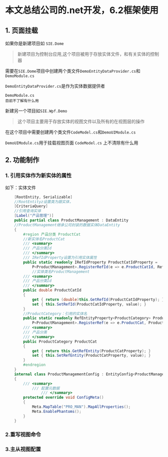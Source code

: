 # 本文总结公司的.net开发，6.2框架使用

## 1. 页面挂载

如果你是新建项目如 `SIE.Dome` 
> 新建项目为控制台应用,这个项目被用于存放实体文件，和有关实体的控制器

需要在`SIE.Dome`项目中创建两个类文件`DemoEntityDataProvider.cs`和`DemoModule.cs`

`DemoEntityDataProvider.cs`是作为实体数据提供者

```
DemoModule.cs
目前不了解有什么用
```

新建另一个项目如`SIE.Wpf.Demo`

> 这个项目主要用于存放实体的视图文件以及所有的在视图层的操作

在这个项目中需要创建两个类文件`CodeModel.cs`和`DemoUIModule.cs`

`DemoUIModule.cs`用于挂载视图页面
`CodeModel.cs` 上不清除有什么用

## 2. 功能制作

### 1. 引用实体作为新实体的属性

如下：实体文件
```c#
    [RootEntity, Serializable]
    //RootEntityz设置类为跟实体，
    [CriteriaQuery]
    //引用查询实体
    [Label("产品管理")]
	public partial class ProductManagement : DataEntity
    //ProductManagement继承公司封装的数据实体DataEntity
	{
        #region 产品分类 ProductCat
        //新实体名ProductCat
        /// <summary>
        /// 产品分类Id
        /// </summary>
        /// IRefIdProperty设置为引用实体属性
        public static readonly IRefIdProperty ProductCatIdProperty =
            P<ProductManagement>.RegisterRefId(e => e.ProductCatId, ReferenceType.Normal);
            //实体类名ProductManagement
        /// <summary>
        /// 产品分类Id
        /// </summary>
        public double ProductCatId
        {
            get { return (double)this.GetRefId(ProductCatIdProperty); }
            set { this.SetRefId(ProductCatIdProperty, value); }
        }
        //ProductCategory：引用的实体名
        public static readonly RefEntityProperty<ProductCategory> ProductCatProperty =
            P<ProductManagement>.RegisterRef(e => e.ProductCat, ProductCatIdProperty);
        /// <summary>
        /// 产品分类
        /// </summary>
        public ProductCategory ProductCat
        {
            get { return this.GetRefEntity(ProductCatProperty); }
            set { this.SetRefEntity(ProductCatProperty, value); }
        }
        #endregion
    }
    internal class ProductManagementConfig : EntityConfig<ProductManagement>
	{
		/// <summary>
      	  	/// 配置元数据
    	    	/// </summary>
		protected override void ConfigMeta()
		{
			Meta.MapTable("PRO_MAN").MapAllProperties();
			Meta.EnablePhantoms();
		}
	}    
```
### 2.重写视图命令

### 3.主从视图配置

